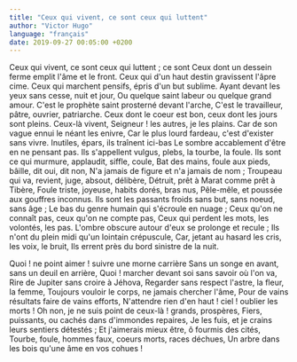 ```yaml
---
title: "Ceux qui vivent, ce sont ceux qui luttent"
author: "Victor Hugo"
language: "français"
date: 2019-09-27 00:05:00 +0200
---
```

Ceux qui vivent, ce sont ceux qui luttent ; ce sont
Ceux dont un dessein ferme emplit l'âme et le front.
Ceux qui d'un haut destin gravissent l'âpre cime.
Ceux qui marchent pensifs, épris d'un but sublime.
Ayant devant les yeux sans cesse, nuit et jour,
Ou quelque saint labeur ou quelque grand amour.
C'est le prophète saint prosterné devant l'arche,
C'est le travailleur, pâtre, ouvrier, patriarche.
Ceux dont le coeur est bon, ceux dont les jours sont pleins.
Ceux-là vivent, Seigneur ! les autres, je les plains.
Car de son vague ennui le néant les enivre,
Car le plus lourd fardeau, c'est d'exister sans vivre.
Inutiles, épars, ils traînent ici-bas
Le sombre accablement d'être en ne pensant pas.
Ils s'appellent vulgus, plebs, la tourbe, la foule.
Ils sont ce qui murmure, applaudit, siffle, coule,
Bat des mains, foule aux pieds, bâille, dit oui, dit non,
N'a jamais de figure et n'a jamais de nom ;
Troupeau qui va, revient, juge, absout, délibère,
Détruit, prêt à Marat comme prêt à Tibère,
Foule triste, joyeuse, habits dorés, bras nus,
Pêle-mêle, et poussée aux gouffres inconnus.
Ils sont les passants froids sans but, sans noeud, sans âge ;
Le bas du genre humain qui s'écroule en nuage ;
Ceux qu'on ne connaît pas, ceux qu'on ne compte pas,
Ceux qui perdent les mots, les volontés, les pas.
L'ombre obscure autour d'eux se prolonge et recule ;
Ils n'ont du plein midi qu'un lointain crépuscule,
Car, jetant au hasard les cris, les voix, le bruit,
Ils errent près du bord sinistre de la nuit.

Quoi ! ne point aimer ! suivre une morne carrière
Sans un songe en avant, sans un deuil en arrière,
Quoi ! marcher devant soi sans savoir où l'on va,
Rire de Jupiter sans croire à Jéhova,
Regarder sans respect l'astre, la fleur, la femme,
Toujours vouloir le corps, ne jamais chercher l'âme,
Pour de vains résultats faire de vains efforts,
N'attendre rien d'en haut ! ciel ! oublier les morts !
Oh non, je ne suis point de ceux-là ! grands, prospères,
Fiers, puissants, ou cachés dans d'immondes repaires,
Je les fuis, et je crains leurs sentiers détestés ;
Et j'aimerais mieux être, ô fourmis des cités,
Tourbe, foule, hommes faux, coeurs morts, races déchues,
Un arbre dans les bois qu'une âme en vos cohues !